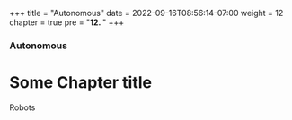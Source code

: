 +++
title = "Autonomous"
date = 2022-09-16T08:56:14-07:00
weight = 12
chapter = true
pre = "<b>12. </b>"
+++

### Autonomous 

# Some Chapter title
Robots
